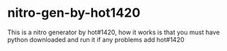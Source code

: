 # nitro-gen-by-hot1420
This is a nitro generator by hot#1420,  how it works is that you must have python downloaded and run it if any problems add hot#1420

